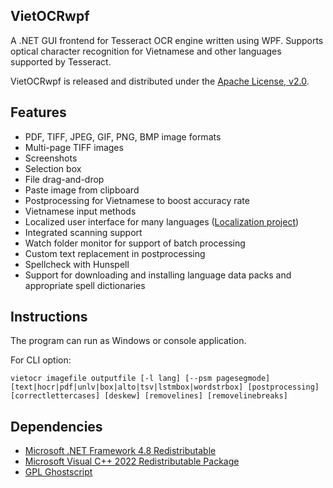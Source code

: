 ## VietOCRwpf

A .NET GUI frontend for Tesseract OCR engine written using WPF. Supports optical character recognition for Vietnamese and other languages supported by Tesseract.

VietOCRwpf is released and distributed under the [Apache License, v2.0](http://www.apache.org/licenses/LICENSE-2.0).

## Features

* PDF, TIFF, JPEG, GIF, PNG, BMP image formats
* Multi-page TIFF images
* Screenshots
* Selection box
* File drag-and-drop
* Paste image from clipboard
* Postprocessing for Vietnamese to boost accuracy rate
* Vietnamese input methods
* Localized user interface for many languages ([Localization project](https://www.transifex.com/projects/p/vietocr/))
* Integrated scanning support
* Watch folder monitor for support of batch processing
* Custom text replacement in postprocessing
* Spellcheck with Hunspell
* Support for downloading and installing language data packs and appropriate spell dictionaries

## Instructions

The program can run as Windows or console application.

For CLI option:
```
vietocr imagefile outputfile [-l lang] [--psm pagesegmode] [text|hocr|pdf|unlv|box|alto|tsv|lstmbox|wordstrbox] [postprocessing] [correctlettercases] [deskew] [removelines] [removelinebreaks]
```

## Dependencies
* [Microsoft .NET Framework 4.8 Redistributable](https://dotnet.microsoft.com/download/dotnet-framework/net48)
* [Microsoft Visual C++ 2022 Redistributable Package](https://visualstudio.microsoft.com/downloads/)
* [GPL Ghostscript](http://www.ghostscript.com)